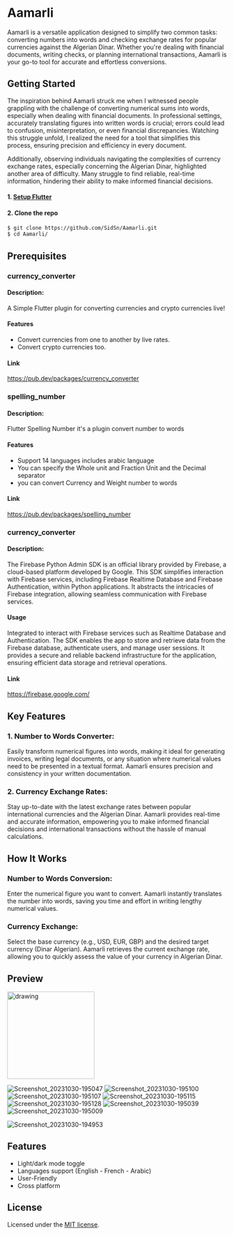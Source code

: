 
# Aamarli

Aamarli is a versatile application designed to simplify two common tasks: converting numbers into words and checking exchange rates for popular currencies against the Algerian Dinar. Whether you're dealing with financial documents, writing checks, or planning international transactions, Aamarli is your go-to tool for accurate and effortless conversions.


## Getting Started
The inspiration behind Aamarli struck me when I witnessed people grappling with the challenge of converting numerical sums into words, especially when dealing with financial documents. In professional settings, accurately translating figures into written words is crucial; errors could lead to confusion, misinterpretation, or even financial discrepancies. Watching this struggle unfold, I realized the need for a tool that simplifies this process, ensuring precision and efficiency in every document.

Additionally, observing individuals navigating the complexities of currency exchange rates, especially concerning the Algerian Dinar, highlighted another area of difficulty. Many struggle to find reliable, real-time information, hindering their ability to make informed financial decisions.

#### 1. [Setup Flutter](https://flutter.io/setup/)

#### 2. Clone the repo

```sh
$ git clone https://github.com/SidSn/Aamarli.git
$ cd Aamarli/
```
## Prerequisites
### currency_converter
#### Description:
A Simple Flutter plugin for converting currencies and crypto currencies live!

#### Features 
+ Convert currencies from one to another by live rates.
+ Convert crypto currencies too.
#### Link
https://pub.dev/packages/currency_converter
### spelling_number
#### Description:
Flutter Spelling Number it's a plugin convert number to words

#### Features 
+ Support 14 languages includes arabic language
+ You can specify the Whole unit and Fraction Unit and the Decimal separator
+ you can convert Currency and Weight number to words

#### Link 
https://pub.dev/packages/spelling_number
### currency_converter
#### Description:
The Firebase Python Admin SDK is an official library provided by Firebase, a cloud-based platform developed by Google. This SDK simplifies interaction with Firebase services, including Firebase Realtime Database and Firebase Authentication, within Python applications. It abstracts the intricacies of Firebase integration, allowing seamless communication with Firebase services.

#### Usage
Integrated to interact with Firebase services such as Realtime Database and Authentication. The SDK enables the app to store and retrieve data from the Firebase database, authenticate users, and manage user sessions. It provides a secure and reliable backend infrastructure for the application, ensuring efficient data storage and retrieval operations.
#### Link 
https://firebase.google.com/

## Key Features
### 1. Number to Words Converter:
Easily transform numerical figures into words, making it ideal for generating invoices, writing legal documents, or any situation where numerical values need to be presented in a textual format. Aamarli ensures precision and consistency in your written documentation.

### 2. Currency Exchange Rates:
Stay up-to-date with the latest exchange rates between popular international currencies and the Algerian Dinar. Aamarli provides real-time and accurate information, empowering you to make informed financial decisions and international transactions without the hassle of manual calculations.

## How It Works
### Number to Words Conversion:

Enter the numerical figure you want to convert.
Aamarli instantly translates the number into words, saving you time and effort in writing lengthy numerical values.
### Currency Exchange:

Select the base currency (e.g., USD, EUR, GBP) and the desired target currency (Dinar Algerian).
Aamarli retrieves the current exchange rate, allowing you to quickly assess the value of your currency in Algerian Dinar.

## Preview
<img src="[drawing.jpg](https://github.com/SidSn/Aamarli/assets/93449816/5bdb9cfa-eba8-47b4-b7ff-eed48832cfc4)" alt="drawing" style="width:200px;"/>


![Screenshot_20231030-195047](https://github.com/SidSn/Aamarli/assets/93449816/d12d46e3-fc98-4383-97eb-5246a9ccaf4c)
![Screenshot_20231030-195100](https://github.com/SidSn/Aamarli/assets/93449816/ef264292-7a02-4096-ab00-cbeba54181a0)
![Screenshot_20231030-195107](https://github.com/SidSn/Aamarli/assets/93449816/43c6737f-faf3-40cc-a938-c94e8bc87871)
![Screenshot_20231030-195115](https://github.com/SidSn/Aamarli/assets/93449816/cfbc71d7-d32c-4fed-af3b-08c05f00a107)
![Screenshot_20231030-195128](https://github.com/SidSn/Aamarli/assets/93449816/dae852a3-c586-4a6d-a352-a43278586e85)
![Screenshot_20231030-195039](https://github.com/SidSn/Aamarli/assets/93449816/de398eda-68cb-4a59-a897-6154afb4d478)
![Screenshot_20231030-195009](https://github.com/SidSn/Aamarli/assets/93449816/8a9b41fb-6cdc-4e6b-979a-c477ca8698fc)

![Screenshot_20231030-194953](https://github.com/SidSn/Aamarli/assets/93449816/ff925fea-6cc1-4581-acc4-5aa814d8e34c)

## Features

- Light/dark mode toggle
- Languages support (English - French - Arabic)
- User-Friendly
- Cross platform


## License

Licensed under the [MIT license](https://opensource.org/licenses/MIT).


